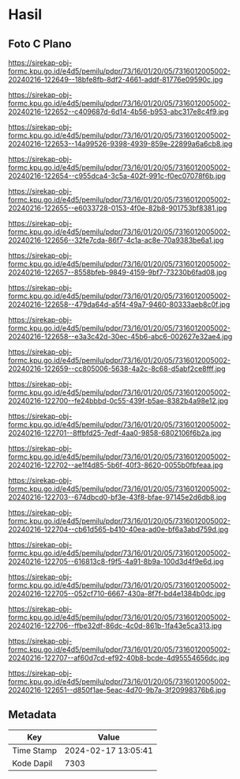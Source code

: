 # Hasil

## Foto C Plano

https://sirekap-obj-formc.kpu.go.id/e4d5/pemilu/pdpr/73/16/01/20/05/7316012005002-20240216-122649--18bfe8fb-8df2-4661-addf-81776e09590c.jpg

https://sirekap-obj-formc.kpu.go.id/e4d5/pemilu/pdpr/73/16/01/20/05/7316012005002-20240216-122652--c409687d-6d14-4b56-b953-abc317e8c4f9.jpg

https://sirekap-obj-formc.kpu.go.id/e4d5/pemilu/pdpr/73/16/01/20/05/7316012005002-20240216-122653--14a99526-9398-4939-859e-22899a6a6cb8.jpg

https://sirekap-obj-formc.kpu.go.id/e4d5/pemilu/pdpr/73/16/01/20/05/7316012005002-20240216-122654--c955dca4-3c5a-402f-991c-f0ec07078f6b.jpg

https://sirekap-obj-formc.kpu.go.id/e4d5/pemilu/pdpr/73/16/01/20/05/7316012005002-20240216-122655--e6033728-0153-4f0e-82b8-901753bf8381.jpg

https://sirekap-obj-formc.kpu.go.id/e4d5/pemilu/pdpr/73/16/01/20/05/7316012005002-20240216-122656--32fe7cda-86f7-4c1a-ac8e-70a9383be6a1.jpg

https://sirekap-obj-formc.kpu.go.id/e4d5/pemilu/pdpr/73/16/01/20/05/7316012005002-20240216-122657--8558bfeb-9849-4159-9bf7-73230b6fad08.jpg

https://sirekap-obj-formc.kpu.go.id/e4d5/pemilu/pdpr/73/16/01/20/05/7316012005002-20240216-122658--479da64d-a5f4-49a7-9460-80333aeb8c0f.jpg

https://sirekap-obj-formc.kpu.go.id/e4d5/pemilu/pdpr/73/16/01/20/05/7316012005002-20240216-122658--e3a3c42d-30ec-45b6-abc6-002627e32ae4.jpg

https://sirekap-obj-formc.kpu.go.id/e4d5/pemilu/pdpr/73/16/01/20/05/7316012005002-20240216-122659--cc805006-5638-4a2c-8c68-d5abf2ce8fff.jpg

https://sirekap-obj-formc.kpu.go.id/e4d5/pemilu/pdpr/73/16/01/20/05/7316012005002-20240216-122700--fe24bbbd-0c55-439f-b5ae-8382b4a98e12.jpg

https://sirekap-obj-formc.kpu.go.id/e4d5/pemilu/pdpr/73/16/01/20/05/7316012005002-20240216-122701--8ffbfd25-7edf-4aa0-9858-6802106f6b2a.jpg

https://sirekap-obj-formc.kpu.go.id/e4d5/pemilu/pdpr/73/16/01/20/05/7316012005002-20240216-122702--ae1f4d85-5b6f-40f3-8620-0055b0fbfeaa.jpg

https://sirekap-obj-formc.kpu.go.id/e4d5/pemilu/pdpr/73/16/01/20/05/7316012005002-20240216-122703--674dbcd0-bf3e-43f8-bfae-97145e2d6db8.jpg

https://sirekap-obj-formc.kpu.go.id/e4d5/pemilu/pdpr/73/16/01/20/05/7316012005002-20240216-122704--cb61d565-b410-40ea-ad0e-bf6a3abd759d.jpg

https://sirekap-obj-formc.kpu.go.id/e4d5/pemilu/pdpr/73/16/01/20/05/7316012005002-20240216-122705--616813c8-f9f5-4a91-8b9a-100d3d4f9e6d.jpg

https://sirekap-obj-formc.kpu.go.id/e4d5/pemilu/pdpr/73/16/01/20/05/7316012005002-20240216-122705--052cf710-6667-430a-8f7f-bd4e1384b0dc.jpg

https://sirekap-obj-formc.kpu.go.id/e4d5/pemilu/pdpr/73/16/01/20/05/7316012005002-20240216-122706--ffbe32df-86dc-4c0d-861b-1fa43e5ca313.jpg

https://sirekap-obj-formc.kpu.go.id/e4d5/pemilu/pdpr/73/16/01/20/05/7316012005002-20240216-122707--af60d7cd-ef92-40b8-bcde-4d95554656dc.jpg

https://sirekap-obj-formc.kpu.go.id/e4d5/pemilu/pdpr/73/16/01/20/05/7316012005002-20240216-122651--d850f1ae-5eac-4d70-9b7a-3f20998376b6.jpg


## Metadata

| Key        | Value               |
| ---------- | ------------------- |
| Time Stamp | 2024-02-17 13:05:41 |
| Kode Dapil | 7303                |



